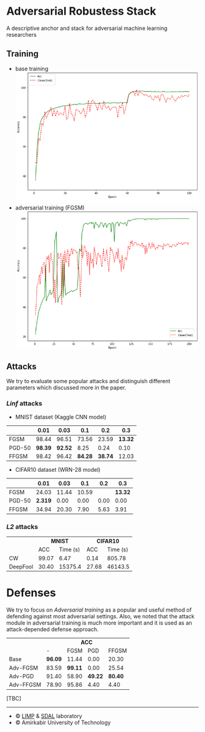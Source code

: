 # Adversarial Robustess Stack
A descriptive anchor and stack for adversarial machine learning researchers

## Training
* base training <br>
	![adversarial training base model khalooei](./imgs/base-model.png)
* adversarial training (FGSM) <br>
        ![adversarial training fgsm model khalooei](./imgs/adv-fgsm-model.png)
## Attacks
We try to evaluate some popular attacks and distinguish different parameters which discussed more in the paper.

### *Linf* attacks
* MNIST dataset (Kaggle CNN model)

|       |   0.01   |   0.03   |   0.1   |   0.2   |   0.3   |
|-------|----------|----------|---------|---------|---------|
|  FGSM   |   98.44   |   96.51   |   73.56  |   23.59   |   **13.32**   |
|  PGD-50 |   **98.39**   |   **92.52**  |   8.25   |   0.24   |   0.10   |
|  FFGSM  |   98.42 |   96.42  |  **84.28**  |   **38.74**   |   12.03   |

* CIFAR10 dataset (WRN-28 model)

|       |   0.01   |   0.03   |   0.1   |   0.2   |   0.3   |
|-------|----------|----------|---------|---------|---------|
|  FGSM   |  24.03  |   11.44   |   10.59  |      |   **13.32**   |
|  PGD-50 |   **2.319**   |   0.00  | 0.00   |   0.00   |   0.00  |
|  FFGSM  |   34.94 |   20.30  |  7.90  |   5.63   |   3.91  |

### *L2* attacks
<table>
	<tbody>
		<tr>
			<td></td>
			<td colspan="2"><center> <b> MNIST </b> </center></td>
			<td colspan="2"><center> <b> CIFAR10 </b> </center></td>
		</tr>
		<tr>
			<td></td>
			<td>ACC</td>
			<td>Time (s)</td>
			<td>ACC</td>
			<td>Time (s)</td>
		</tr>
		<tr>
			<td>CW</td>
			<td>99.07</td>
			<td>6.47</td>
			<td>0.14</td>
			<td>805.78</td>
		</tr>
		<tr>
			<td>DeepFool</td>
			<td>30.40</td>
			<td>15375.4</td>
			<td>27.68</td>
			<td>46143.5</td>
		</tr>
	</tbody>

</table>

# Defenses
We try to focus on *Adversarial training* as a popular and useful method of defending against most adversarial settings. Also, we noted that the attack module in adversarial training is much more important and it is used as an attack-depended defense approach.

<table>
	<tbody>
		<tr>
			<td></td>
			<td colspan="4"><center> <b> ACC </b> </center></td>
		</tr>
		<tr>
			<td></td>
			<td>-</td>
			<td>FGSM</td>
			<td>PGD</td>
			<td>FFGSM</td>
		</tr>
		<tr>
			<td>Base</td>
			<td><b>96.09</b></td>
			<td>11.44</td>
			<td>0.00</td>
			<td>20.30</td>
		</tr>
		<tr>
			<td>Adv-FGSM</td>
			<td>83.59</td>
			<td><b>99.11</b></td>
			<td>0.00</td>
			<td>25.54</td>
		</tr>
		<tr>
			<td>Adv-PGD</td>
			<td>91.40</td>
			<td>58.90</td>
			<td><b>49.22</b></td>
			<td><b>80.40</b></td>
		</tr>
		<tr>
			<td>Adv-FFGSM</td>
			<td>78.90</td>
			<td>95.86</td>
			<td>4.40</td>
			<td>4.40</td>
		</tr>
	</tbody>
</table>

[TBC]




<hr>

* © <a href="http://limp.aut.ac.ir">LIMP</a> & <a href="http://ce.sdal.ce.aut.ac.ir">SDAL</a> laboratory
* © Amirkabir University of Technology

